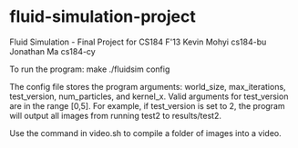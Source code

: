 fluid-simulation-project
========================

Fluid Simulation - Final Project for CS184 F'13
Kevin Mohyi cs184-bu
Jonathan Ma cs184-cy

To run the program:
make
./fluidsim config

The config file stores the program arguments: world_size, max_iterations, test_version, num_particles, and kernel_x. Valid arguments for test_version are in the range [0,5]. For example, if test_version is set to 2, the program will output all images from running test2 to results/test2.

Use the command in video.sh to compile a folder of images into a video.
